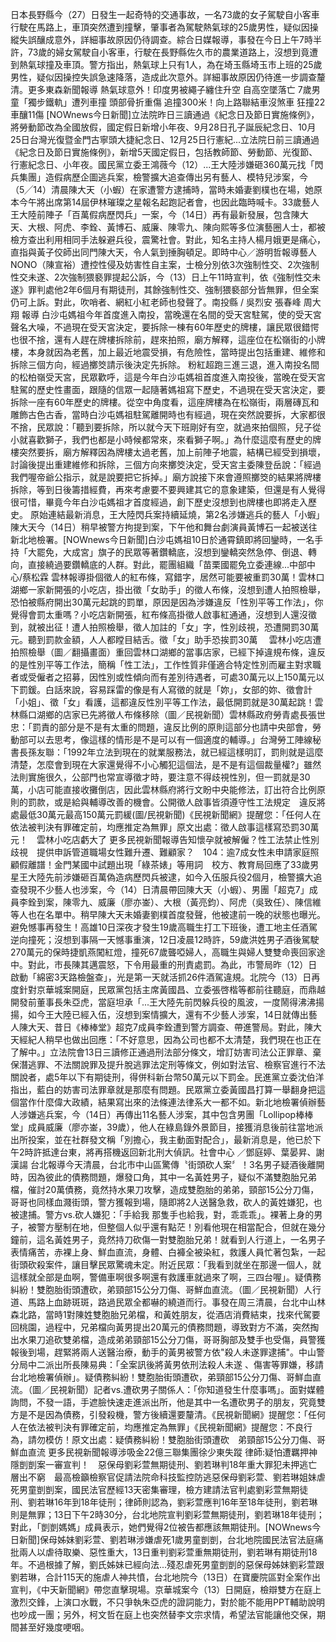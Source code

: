 日本長野縣今（27）日發生一起奇特的交通事故，一名73歲的女子駕駛自小客車行駛在馬路上，車頂突然遭到撞擊，肇事者為駕駛熱氣球的25歲男性，疑似因操縱失誤釀成意外，詳細事故原因仍待調查。綜合日媒報導，事發在今日上午7時半許，73歲的婦女駕駛自小客車，行駛在長野縣佐久市的農業道路上，沒想到竟遭到熱氣球撞及車頂。警方指出，熱氣球上只有1人，為在埼玉縣埼玉市上班的25歲男性，疑似因操控失誤急速降落，造成此次意外。詳細事故原因仍待進一步調查釐清。更多東森新聞報導 熱氣球意外！印度男被繩子纏住升空 自高空墜落亡  7歲男童「獨步鐵軌」遭列車撞 頭部骨折重傷  追撞300米！向上路聯結車沒煞車 狂撞22車釀11傷 [NOWnews今日新聞]立法院昨日三讀通過《紀念日及節日實施條例》，將勞動節改為全國放假，國定假日新增小年夜、9月28日孔子誕辰紀念日、10月25日台灣光復暨金門古寧頭大捷紀念日、12月25日行憲紀...立法院日前三讀通過《紀念日及節日實施條例》，新增5天國定假日，包括教師節、勞動節、光復節、行憲紀念日、小年夜。國民黨立委王鴻薇今（12）...王大陸涉嫌砸360萬元找「閃兵集團」造假病歷企圖逃兵案，檢警擴大追查傳出另有藝人、模特兒涉案，今（5╱14）清晨陳大天（小蝦）在家遭警方逮捕時，當時未婚妻劉樸也在場，她原本今午將出席第14屆伊林璀璨之星報名起跑記者會，也因此臨時喊卡。33歲藝人王大陸前陣子「百萬假病歷閃兵」一案，今（14日）再有最新發展，包含陳大天、大根、阿虎、李銓、黃博石、威廉、陳零九、陳向熙等多位演藝圈人士，都被檢方查出利用相同手法躲避兵役，震驚社會。對此，知名主持人楊月娥更是痛心，直指與黃子佼師出同門陳大天，令人氣到捶胸頓足。即時中心／游明哲報導藝人NONO（陳宣裕）遭控性侵及妨害性自主案，士檢分別依3次強制性交、2次強制性交未遂、2次強制猥褻罪提起公訴，今（13）日上午11時宣判，依《強制性交未遂》罪判處他2年6個月有期徒刑，其餘強制性交、強制猥褻部分皆無罪，但全案仍可上訴。對此，吹哨者、網紅小紅老師也發聲了。南投縣 / 吳烈安 張春峰 周大翔 報導 白沙屯媽祖今年首度進入南投，當晚還在名間的受天宮駐駕，使的受天宮聲名大噪，不過現在受天宮決定，要拆除一棟有60年歷史的牌樓，讓民眾很錯愕也很不捨，還有人趕在牌樓拆除前，趕來拍照，廟方解釋，這座位在松嶺街的小牌樓，本身就因為老舊，加上最近地震受損，有危險性，當時提出包括重建、維修和拆除三個方向，經過擲筊請示後決定先拆除。 粉紅超跑三進三退，進入南投名間的松柏嶺受天宮，民眾歡呼，這是今年白沙屯媽祖首度進入南投後，當晚在受天宮駐駕的歷史性畫面，跟隨的信眾一起隨著媽祖寫下歷史，不過現在受天宮決定，要拆除一座有60年歷史的牌樓。從空中角度看，這座牌樓為在松嶺街，兩層磚瓦和雕飾古色古香，當時白沙屯媽祖駐駕離開時也有經過，現在突然說要拆，大家都很不捨，民眾說：「聽到要拆除，所以就今天下班剛好有空，就過來拍個照，兒子從小就喜歡獅子，我們也都是小時候都常來，來看獅子啊。」為什麼這麼有歷史的牌樓突然要拆，廟方解釋因為牌樓太過老舊，加上前陣子地震，結構已經受到損壞，討論後提出重建維修和拆除，三個方向來擲筊決定，受天宮主委陳登岳說：「經過我們喔帝爺公指示，就是說要把它拆掉。」廟方說接下來會遵照擲筊的結果將牌樓拆除，等到日後籌措經費，再來考慮要不要興建其它的意象建築，但還是有人覺得很可惜，畢竟今年白沙屯媽祖才首度經過，創下歷史沒想到也牌樓也即將走入歷史。  原始連結最新消息，王大陸閃兵案持續延燒，第2名涉嫌逃兵的藝人「小蝦」陳大天今（14日）稍早被警方拘提到案，下午他和舞台劇演員黃博石一起被送往新北地檢署。[NOWnews今日新聞]白沙屯媽祖10日於通霄鎮即將回鑾時，一名手持「大罷免，大成宮」旗子的民眾等著鑽轎底，沒想到鑾轎突然急停、倒退、轉向，直接繞過要鑽轎底的人群。對此，罷團組織「苗栗國罷免立委連線...中部中心/蔡松霖 雲林報導掛個徵人的紅布條，寫錯字，居然可能要被重罰30萬！雲林口湖鄉一家新開張的小吃店，掛出徵「女助手」的徵人布條，沒想到遭人拍照檢舉，恐怕被縣府開出30萬元起跳的罰單，原因是因為涉嫌違反「性別平等工作法」，你覺得會罰太重嗎？小吃店新開張，紅布條高掛徵人啟事紅通通，沒想到人還沒徵到，就被出征！遭人拍照檢舉，徵人加註的「女」字，性別歧視，恐遭開罰30萬元。聽到罰款金額，人人都瞠目結舌。徵「女」助手恐挨罰30萬 　雲林小吃店遭拍照檢舉（圖／翻攝畫面）重回雲林口湖鄉的當事店家，已經下掉違規布條，違反的是性別平等工作法，簡稱「性工法」，工作性質非僅適合特定性別而雇主對求職者或受僱者之招募，因性別或性傾向而有差別待遇者，可處30萬元以上150萬元以下罰鍰。白話來說，容易踩雷的像是有人寫徵的就是「妳」，女部的妳、徵會計「小姐」、徵「女」看護，這都違反性別平等工作法，最低開罰就是30萬起跳！雲林縣口湖鄉的店家已先將徵人布條移除（圖／民視新聞）雲林縣政府勞青處長張世忠：「罰責的部分是不是有太重的問題，違反比例的原則這部分也請中央部會，勞動部可以去思考，像這樣的情形是不是可以有一個適度的輔導。」台灣勞工陣線秘書長孫友聯：「1992年立法到現在的就業服務法，就已經這樣明訂，罰則就是這麼清楚，怎麼會到現在大家還覺得不小心觸犯這個法，是不是有這個裁量權?」雖然法則實施很久，公部門也常宣導徵才時，要注意不得歧視性別，但一罰就是30萬，小店可能直接收攤倒店，因此雲林縣府將行文盼中央能修法，訂出符合比例原則的罰款，或是給與輔導改善的機會。公開徵人啟事皆須遵守性工法規定　違反將處最低30萬元最高150萬元罰緩(圖/民視新聞)《民視新聞網》提醒您：「任何人在依法被判決有罪確定前，均應推定為無罪」原文出處：徵人啟事這樣寫恐罰30萬元！　雲林小吃店虧大了 更多民視新聞報導告知懷孕就被解僱？性工法禁止性別歧視　提供申訴管道職場女性難升遷、難顧家？　104：逾7成女性未申請家庭照顧假離譜！金門某國中試題出現「綠茶婊」等用詞　校方、教育局回應了33歲男星王大陸先前涉嫌砸百萬偽造病歷閃兵被逮，如今入伍服兵役2個月，檢警擴大追查發現不少藝人也涉案，今（14）日清晨帶回陳大天（小蝦）、男團「超克7」成員李銓到案，陳零九、威廉（廖亦崟）、大根（黃亮鈞）、阿虎（吳致任）、陳信維等人也在名單中。稍早陳大天未婚妻劉樸首度發聲，他被逮前一晚的狀態也曝光。避免憾事再發生！高雄10日深夜才發生19歲高職生打工下班後，遭工地主任酒駕逆向撞死；沒想到事隔一天憾事重演，12日凌晨12時許，59歲洪姓男子酒後駕駛270萬元的保時捷凱燕闖紅燈，撞死67歲聾啞婦人，高職生與婦人雙雙命喪回家途中。對此，市長陳其邁震怒，下令用最重的刑責處罰。為此，市警局昨（12）日啟動「綿密3天路檢盤查」，光是第一天就活抓26件酒駕違規。北院今（13）日再度針對京華城案開庭，民眾黨包括主席黃國昌、立委張啓楷等都前往聽庭，而鼎越開發前董事長朱亞虎，當庭坦承「...王大陸先前閃躲兵役的風波，一度鬧得沸沸揚揚，如今王大陸已經入伍，沒想到案情擴大，還有不少藝人涉案，14日就傳出藝人陳大天、昔日《棒棒堂》超克7成員李銓遭到警方調查、帶進警局。對此，陳大天經紀人稍早也做出回應：「不好意思，因為公司也都不太清楚，我們現在也正在了解中。」立法院會13日三讀修正通過刑法部分條文，增訂妨害司法公正罪章、棄保潛逃罪、不法關說罪及提升脫逃罪法定刑等條文，例如對法官、檢察官進行不法關說者，處5年以下有期徒刑，得併科新台幣50萬元以下罰金。民進黨立委沈伯洋指出，藍白的妨害司法罪章就是那麼有問題。民眾黨立委黃國昌打算一舉翻身把這個當作什麼偉大政績，結果寫出來的法條連法律系大一都不如。新北地檢署偵辦藝人涉嫌逃兵案，今（14日）再傳出11名藝人涉案，其中包含男團「Lollipop棒棒堂」成員威廉（廖亦崟，39歲），他人在綠島錄外景節目，接獲消息後前往當地派出所投案，並在社群發文稱「別擔心，我主動面對配合」，最新消息是，他已於下午2時許抵達台東，將再搭機返回新北刑大偵訊。社會中心 ／鄧庭婷、葉晏昇、謝漢諹 台北報導今天清晨，台北市中山區驚傳〝街頭砍人案〞！3名男子疑酒後離開時，因為彼此的債務問題，爆發口角，其中一名黃姓男子，疑似不滿雙胞胎兄弟檔，催討20萬債務，竟然持水果刀攻擊，造成雙胞胎的弟弟，頸部15公分刀傷，哥哥也同樣血濺街頭，警方獲報到場，隨即將2人送醫急救，砍人的黃姓嫌犯，也被逮捕。警方vs.砍人嫌犯：「手給我 那隻手也給我，對，乖乖乖」。裸著上身的男子，被警方壓制在地，但整個人似乎還有點茫！別看他現在相當配合，但就在幾分鐘前，這名黃姓男子，竟然持刀砍傷一對雙胞胎兄弟！就看到人行道上，一名男子表情痛苦，赤裸上身、鮮血直流，身體、白褲全被染紅，救護人員忙著包紮，一起街頭砍殺案件，讓目擊民眾驚魂未定。附近民眾：「我看到就坐在那邊一個人，就這樣就全部是血啊，警備車啊很多啊還有救護車就過來了啊，三四台喔」。疑債務糾紛！雙胞胎街頭遭砍，弟頸部15公分刀傷、哥鮮血直流。（圖／民視新聞）人行道、馬路上血跡斑斑，路過民眾全都嚇的繞道而行。事發在周三清晨，台北中山林森北路，當時1對陳姓雙胞胎兄弟檔，和黃姓朋友，從酒店消費結束，找來代駕要回桃園，過程中，兄弟檔向黃男提出20萬元的債務問題，導致對方不滿，突然掏出水果刀追砍雙弟檔，造成弟弟頸部15公分刀傷，哥哥胸部及雙手也受傷，員警獲報後到場，趕緊將兩人送醫治療，動手的黃男被警方依"殺人未遂罪逮捕"。中山警分局中二派出所長陳易典：「全案訊後將黃男依刑法殺人未遂 、傷害等罪嫌，移請台北地檢署偵辦」。疑債務糾紛！雙胞胎街頭遭砍，弟頸部15公分刀傷、哥鮮血直流。（圖／民視新聞）記者vs.遭砍男子關係人：「你知道發生什麼事嗎」。面對媒體詢問，不發一語，手遮臉快速走進派出所，他是其中一名遭砍男子的朋友，究竟雙方是不是因為債務，引發殺機，警方後續還要釐清。《民視新聞網》提醒您：「任何人在依法被判決有罪確定前，均應推定為無罪」《民視新聞網》提醒您：不良行為，請勿模仿！原文出處：疑債務糾紛！雙胞胎街頭遭砍　弟頸部15公分刀傷、哥鮮血直流 更多民視新聞報導涉吸金22億三聯集團徐少東失蹤 律師:疑怕遭羈押神隱剴剴案一審宣判！　惡保母劉彩萱無期徒刑、劉若琳判18年重大罪犯未押逃亡層出不窮　最高檢籲檢察官促請法院命科技監控防逃惡保母劉彩萱、劉若琳姐妹虐死男童剴剴案，國民法官歷經13天密集審理，檢方建請法官判處劉彩萱無期徒刑、劉若琳16年到18年徒刑；律師則認為，劉彩萱應判16年至18年徒刑，劉若琳則是無罪；13日下午2時30分，台北地院宣判劉彩萱無期徒刑，劉若琳18年徒刑；對此，「剴剴媽媽」成員表示，她們覺得2位被告都應該無期徒刑。[NOWnews今日新聞]保母姊妹劉彩萱、劉若琳涉嫌虐死1歲男童剴剴，台北地院國民法官法庭痛批兩人以虐待取樂、惡性重大，13日重判劉彩萱重無期徒刑，劉若琳有期徒刑18年。不過根據了解，劉氏姊妹已經向法...殘忍虐死男童剴剴的惡保母姊妹劉彩萱跟劉若琳，合計115天的施虐人神共憤，台北地院今（13日）在寶慶院區對全案作出宣判，《中天新聞網》帶您直擊現場。京華城案今（13）日開庭，檢辯雙方在庭上激烈交鋒，上演口水戰，不只爭執朱亞虎的證詞能力，對於能不能用PPT輔助說明也吵成一團；另外，柯文哲在庭上也突然替李文宗求情，希望法官能讓他交保，期間甚至好幾度哽咽。